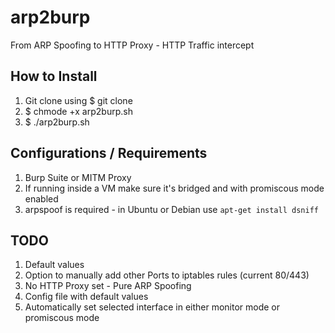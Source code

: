 # arp2burp
From ARP Spoofing to HTTP Proxy - HTTP Traffic intercept 

## How to Install

1. Git clone using $ git clone <git>
2. $ chmode +x arp2burp.sh
3. $ ./arp2burp.sh

## Configurations / Requirements

1. Burp Suite or MITM Proxy
2. If running inside a VM make sure it's bridged and with promiscous mode enabled
3. arpspoof is required - in Ubuntu or Debian use `apt-get install dsniff`

## TODO

1. Default values
2. Option to manually add other Ports to iptables rules (current 80/443)
3. No HTTP Proxy set - Pure ARP Spoofing
4. Config file with default values
5. Automatically set selected interface in either monitor mode or promiscous mode
